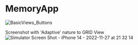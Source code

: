 # MemoryApp


![BasicViews_Buttons](https://user-images.githubusercontent.com/13812858/204157154-360f3b45-0deb-455b-970d-5de46bc526f0.png)


Screenshot with 'Adaptive' nature to GRID View
![Simulator Screen Shot - iPhone 14 - 2022-11-27 at 21 32 14](https://user-images.githubusercontent.com/13812858/204158273-635d790a-4c1d-4747-a8b6-e6e902ce53e5.png)
